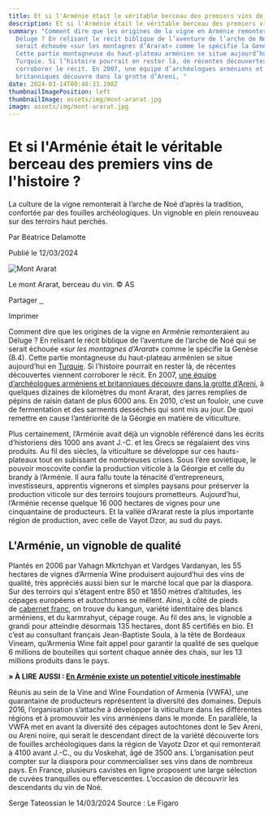 ```yaml
---
title: Et si l'Arménie était le véritable berceau des premiers vins de l'histoire ?
description: Et si l'Arménie était le véritable berceau des premiers vins de l'histoire ?
summary: "Comment dire que les origines de la vigne en Arménie remonteraient au
  Déluge ? En relisant le récit biblique de l’aventure de l’arche de Noé qui se
  serait échouée «sur les montagnes d’Ararat» comme le spécifie la Genèse (8.4).
  Cette partie montagneuse du haut-plateau arménien se situe aujourd’hui en
  Turquie. Si l’histoire pourrait en rester là, de récentes découvertes viennent
  corroborer le récit. En 2007, une équipe d’archéologues arméniens et
  britanniques découvre dans la grotte d’Areni, "
date: 2024-03-14T00:48:33.198Z
thumbnailImagePosition: left
thumbnailImage: assets/img/mont-ararat.jpg
image: assets/img/mont-ararat.jpg
---
```

<!--StartFragment-->

# Et si l'Arménie était le véritable berceau des premiers vins de l'histoire ?

La culture de la vigne remonterait à l’arche de Noé d’après la tradition, confortée par des fouilles archéologiques. Un vignoble en plein renouveau sur des terroirs haut perchés.

Par Béatrice Delamotte

Publié le 12/03/2024

![Mont Ararat](https://avis-vin.lefigaro.fr/media/cache/page_100/var/src/210/montararat-65eeed730bbf5559381469.jpg)

Le mont Ararat, berceau du vin. © AS

Partager [ ](mailto:?body=https://avis-vin.lefigaro.fr/connaitre-deguster/o157477-et-si-l-armenie-etait-elle-le-veritable-berceau-des-premiers-vins-de-l-histoire&subject=Le%20Figaro%20vin%20:%20lire)[ ](https://www.facebook.com/login.php?skip_api_login=1&api_key=966242223397117&signed_next=1&next=https%3A%2F%2Fwww.facebook.com%2Fsharer%2Fsharer.php%3Fkid_directed_site%3D0%26sdk%3Djoey%26u%3Dhttps%3A%2F%2Favis-vin.lefigaro.fr%2Fconnaitre-deguster%2Fo157477-et-si-l-armenie-etait-elle-le-veritable-berceau-des-premiers-vins-de-l-histoire%26display%3Dpopup%26ref%3Dplugin%26src%3Dshare_button&cancel_url=https%3A%2F%2Fwww.facebook.com%2Fdialog%2Fclose_window%2F%3Fapp_id%3D966242223397117%26connect%3D0%23_%3D_&display=popup&locale=fr_FR&kid_directed_site=0)[](https://twitter.com/intent/tweet?url=https%3A%2F%2Favis-vin.lefigaro.fr%2Fconnaitre-deguster%2Fo157477-et-si-l-armenie-etait-elle-le-veritable-berceau-des-premiers-vins-de-l-histoire&via=figaro_avis_vin&text=Et%20si%20l%27Arm%C3%A9nie%20%C3%A9tait%20le%20v%C3%A9ritable%20berceau%20des%20premiers%20vins%20de%20l%27histoire%20%3F)

Imprimer [](https://avis-vin.lefigaro.fr/connaitre-deguster/o157477-et-si-l-armenie-etait-elle-le-veritable-berceau-des-premiers-vins-de-l-histoire?fbclid=IwAR1Tysv-cBkeKc4OUePGIeHTeKIz_N1A_R9LQVm88163j6YsFbYX28erOjU#)

Comment dire que les origines de la vigne en Arménie remonteraient au Déluge ? En relisant le récit biblique de l’aventure de l’arche de Noé qui se serait échouée «*sur les montagnes d’Ararat*» comme le spécifie la Genèse (8.4). Cette partie montagneuse du haut-plateau arménien se situe aujourd’hui en [Turquie](https://avis-vin.lefigaro.fr/vins-du-monde/o150376-en-turquie-un-vin-eternel-pour-faire-renaitre-la-culture-assyrienne). Si l’histoire pourrait en rester là, de récentes découvertes viennent corroborer le récit. En 2007, [une équipe d’archéologues arméniens et britanniques découvre dans la grotte d’Areni](https://www.lefigaro.fr/sciences/2011/08/31/01008-20110831ARTFIG00670-en-armenie-on-faisait-deja-du-vin-il-y-a-6000-ans.php), à quelques dizaines de kilomètres du mont Ararat, des jarres remplies de pépins de raisin datant de plus 6000 ans. En 2010, c’est un fouloir, une cuve de fermentation et des sarments desséchés qui sont mis au jour. De quoi remettre en cause l’antériorité de la Géorgie en matière de viticulture. 

Plus certainement, l’Arménie avait déjà un vignoble référencé dans les écrits d’historiens dès 1000 ans avant J.-C. et les Grecs se régalaient des vins produits. Au fil des siècles, la viticulture se développe sur ces hauts-plateaux tout en subissant de nombreuses crises. Sous l’ère soviétique, le pouvoir moscovite confie la production viticole à la Géorgie et celle du brandy à l’Arménie. Il aura fallu toute la ténacité d’entrepreneurs, investisseurs, apprentis vignerons et simples paysans pour préserver la production viticole sur des terroirs toujours prometteurs. Aujourd’hui, l’Arménie recense quelque 16 000 hectares de vignes pour une cinquantaine de producteurs. Et la vallée d’Ararat reste la plus importante région de production, avec celle de Vayot Dzor, au sud du pays. 

## L'Arménie, un vignoble de qualité

Plantés en 2006 par Vahagn Mkrtchyan et Vardges Vardanyan, les 55 hectares de vignes d’Armenia Wine produisent aujourd’hui des vins de qualité, très appréciés aussi bien sur le marché local que par la diaspora. Sur des terroirs qui s’étagent entre 850 et 1850 mètres d’altitudes, les cépages européens et autochtones se mêlent. Ainsi, à côté de pieds de [cabernet franc](https://avis-vin.lefigaro.fr/connaitre-deguster/tout-savoir-sur-le-vin/guide-des-cepages/cabernet-franc "Cabernet franc - Guide des cépages - Le Figaro Vin"), on trouve du kangun, variété identitaire des blancs arméniens, et du karmrahyut, cépage rouge. Au fil des ans, le vignoble a grandi pour atteindre désormais 135 hectares, dont 85 certifiés en bio. Et c’est au consultant français Jean-Baptiste Soula, à la tête de Bordeaux Vineam, qu’Armenia Wine fait appel pour garantir la qualité de ses quelque 6 millions de bouteilles qui sortent chaque année des chais, sur les 13 millions produits dans le pays.

**» À LIRE AUSSI : [En Arménie existe un potentiel viticole inestimable](https://avis-vin.lefigaro.fr/vins-du-monde/carnet-de-voyage/o139518-en-armenie-existe-un-potentiel-viticole-inestimable)**

Réunis au sein de la Vine and Wine Foundation of Armenia (VWFA), une quarantaine de producteurs représentent la diversité des domaines. Depuis 2016, l’organisation s’attache à développer la viticulture dans les différentes régions et à promouvoir les vins arméniens dans le monde. En parallèle, la VWFA met en avant la diversité des cépages autochtones dont le Sev Areni, ou Areni noire, qui serait le descendant direct de la variété découverte lors de fouilles archéologiques dans la région de Vayotz Dzor et qui remonterait à 4100 avant J.-C., ou du Voskehat, âgé de 3500 ans. L’organisation peut compter sur la diaspora pour commercialiser ses vins dans de nombreux pays. En France, plusieurs cavistes en ligne proposent une large sélection de cuvées tranquilles ou effervescentes. L’occasion de découvrir les descendants du vin de Noé. 

S﻿erge Tateossian le 14/03/2024  Source : Le Figaro